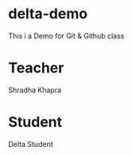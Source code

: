 # delta-demo
This i a Demo for Git &amp; Github class

# Teacher
Shradha Khapra

# Student
Delta Student